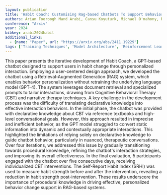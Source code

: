 ```yaml
---
layout: publication
title: 'Habit Coach: Customising Rag-based Chatbots To Support Behavior Change'
authors: Arian Fooroogh Mand Arabi, Cansu Koyuturk, Michael O'mahony, Raffaella Calati, Dimitri Ognibene
conference: "Arxiv"
year: 2024
bibkey: arabi2024habit
additional_links:
  - {name: "Paper", url: "https://arxiv.org/abs/2411.19229"}
tags: ['Training Techniques', 'Model Architecture', 'Reinforcement Learning', 'RAG', 'GPT', 'Prompting']
---
```

This paper presents the iterative development of Habit Coach, a GPT-based
chatbot designed to support users in habit change through personalized
interaction. Employing a user-centered design approach, we developed the
chatbot using a Retrieval-Augmented Generation (RAG) system, which enables
behavior personalization without retraining the underlying language model
(GPT-4). The system leverages document retrieval and specialized prompts to
tailor interactions, drawing from Cognitive Behavioral Therapy (CBT) and
narrative therapy techniques. A key challenge in the development process was
the difficulty of translating declarative knowledge into effective interaction
behaviors. In the initial phase, the chatbot was provided with declarative
knowledge about CBT via reference textbooks and high-level conversational
goals. However, this approach resulted in imprecise and inefficient behavior,
as the GPT model struggled to convert static information into dynamic and
contextually appropriate interactions. This highlighted the limitations of
relying solely on declarative knowledge to guide chatbot behavior, particularly
in nuanced, therapeutic conversations. Over four iterations, we addressed this
issue by gradually transitioning towards procedural knowledge, refining the
chatbot's interaction strategies, and improving its overall effectiveness. In
the final evaluation, 5 participants engaged with the chatbot over five
consecutive days, receiving individualized CBT interventions. The Self-Report
Habit Index (SRHI) was used to measure habit strength before and after the
intervention, revealing a reduction in habit strength post-intervention. These
results underscore the importance of procedural knowledge in driving effective,
personalized behavior change support in RAG-based systems.
